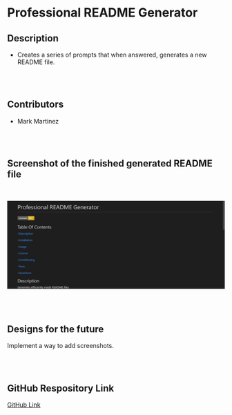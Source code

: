 # Professional README Generator

## Description 

- Creates a series of prompts that when answered, generates a new README file. 

<br/>
<br/>

## Contributors 

- Mark Martinez


<br/>
<br/>

## Screenshot of the finished generated README file
<br/>

![Screenshot](./readmegeneratorscreenshot.JPG)

<br/>
<br/>

## Designs for the future

Implement a way to add screenshots.

<br/>
<br/>

## GitHub Respository Link 

[GitHub Link](https://github.com/MarkAnthony9014/professional-readme-generator)

